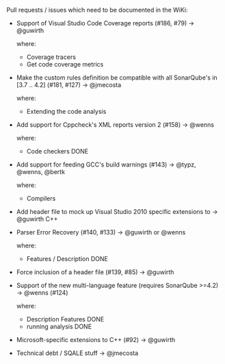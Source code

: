 Pull requests / issues which need to be documented in the WiKi:

- Support of Visual Studio Code Coverage reports (#186, #79)           -> @guwirth
  
  where:
  * Coverage tracers
  * Get code coverage metrics

- Make the custom rules definition be compatible with all SonarQube's in [3.7 .. 4.2] (#181, #127)                                  -> @jmecosta 

  where: 
  * Extending the code analysis

- Add support for Cppcheck's XML reports version 2 (#158)              -> @wenns

  where: 
  * Code checkers                                                         DONE

- Add support for feeding GCC's build warnings (#143)                  -> @typz, @wenns, @bertk

  where:
  * Compilers 

- Add header file to mock up Visual Studio 2010 specific extensions to -> @guwirth
  C++
- Parser Error Recovery (#140, #133)                                   -> @guwirth or @wenns

  where:
  * Features / Description DONE

- Force inclusion of a header file (#139, #85)                         -> @guwirth

- Support of the new multi-language feature (requires SonarQube >=4.2) -> @wenns
 (#124)

  where:
  * Description Features DONE
  * running analysis DONE

- Microsoft-specific extensions to C++ (#92)                           -> @guwirth
- Technical debt / SQALE stuff                                         -> @jmecosta
